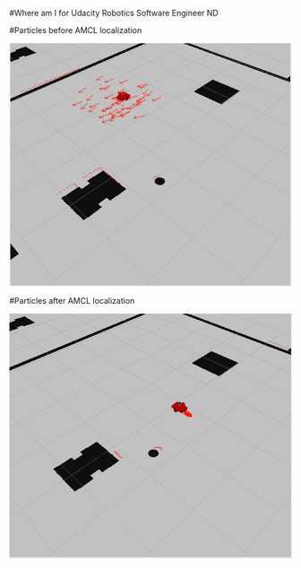 #Where am I for Udacity Robotics Software Engineer ND

#Particles before AMCL localization

<img src="https://github.com/thehummingbird/AMCL_ROS/blob/master/one.png">

#Particles after AMCL localization

<img src="https://github.com/thehummingbird/AMCL_ROS/blob/master/two.png">
